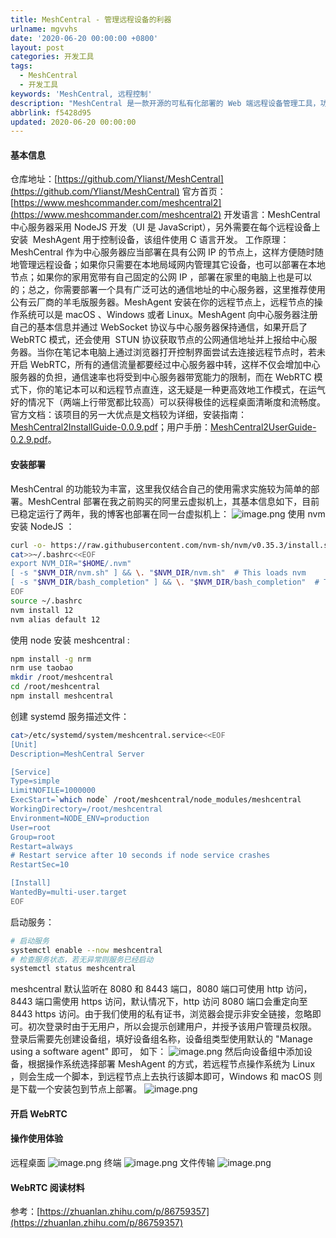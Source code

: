 ```yaml
---
title: MeshCentral - 管理远程设备的利器
urlname: mgvvhs
date: '2020-06-20 00:00:00 +0800'
layout: post
categories: 开发工具
tags:
  - MeshCentral
  - 开发工具
keywords: 'MeshCentral, 远程控制'
description: "MeshCentral 是一款开源的可私有化部署的 Web 端远程设备管理工具，功能强大，可以登录远程桌面或者直接打开终端，也可以传输文件，既可以通过中心服务器连接远程设备，也支持\_WebRTC，通过 NAT 穿透实现 Peer To Peer 的连接，对于使用羊毛版公有云服务器的群体无疑是极其友好的，唯一不足的地方就是界面观感不佳，一眼看去让人百感交集。"
abbrlink: f5428d95
updated: 2020-06-20 00:00:00
---
```


#### 基本信息

仓库地址：[https://github.com/Ylianst/MeshCentral](https://github.com/Ylianst/MeshCentral)
官方首页：[https://www.meshcommander.com/meshcentral2](https://www.meshcommander.com/meshcentral2)
开发语言：MeshCentral 中心服务器采用 NodeJS 开发（UI 是 JavaScript），另外需要在每个远程设备上安装  MeshAgent 用于控制设备，该组件使用 C 语言开发。
工作原理：MeshCentral 作为中心服务器应当部署在具有公网 IP 的节点上，这样方便随时随地管理远程设备；如果你只需要在本地局域网内管理其它设备，也可以部署在本地节点；如果你的家用宽带有自己固定的公网 IP ，部署在家里的电脑上也是可以的；总之，你需要部署一个具有广泛可达的通信地址的中心服务器，这里推荐使用公有云厂商的羊毛版服务器。MeshAgent 安装在你的远程节点上，远程节点的操作系统可以是 macOS 、Windows 或者 Linux。MeshAgent 向中心服务器注册自己的基本信息并通过 WebSocket 协议与中心服务器保持通信，如果开启了 WebRTC 模式，还会使用  STUN 协议获取节点的公网通信地址并上报给中心服务器。当你在笔记本电脑上通过浏览器打开控制界面尝试去连接远程节点时，若未开启 WebRTC，所有的通信流量都要经过中心服务器中转，这样不仅会增加中心服务器的负担，通信速率也将受到中心服务器带宽能力的限制，而在 WebRTC 模式下，你的笔记本可以和远程节点直连，这无疑是一种更高效地工作模式，在运气好的情况下（两端上行带宽都比较高）可以获得极佳的远程桌面清晰度和流畅度。
官方文档：该项目的另一大优点是文档较为详细，安装指南：[MeshCentral2InstallGuide-0.0.9.pdf](http://info.meshcentral.com/downloads/MeshCentral2/MeshCentral2InstallGuide-0.0.9.pdf)；用户手册：[MeshCentral2UserGuide-0.2.9.pdf](http://info.meshcentral.com/downloads/MeshCentral2/MeshCentral2UserGuide-0.2.9.pdf)。

#### 安装部署

MeshCentral 的功能较为丰富，这里我仅结合自己的使用需求实施较为简单的部署。MeshCentral 部署在我之前购买的阿里云虚拟机上，其基本信息如下，目前已稳定运行了两年，我的博客也部署在同一台虚拟机上：
![image.png](https://cdn.nlark.com/yuque/0/2020/png/182657/1592718150625-fce9a72d-93b0-4421-a548-2bae46f3ccbc.png#align=left&display=inline&height=268&margin=%5Bobject%20Object%5D&name=image.png&originHeight=536&originWidth=2676&size=133276&status=done&style=none&width=1338)
使用 nvm 安装 NodeJS ：

```bash
curl -o- https://raw.githubusercontent.com/nvm-sh/nvm/v0.35.3/install.sh | bash
cat>>~/.bashrc<<EOF
export NVM_DIR="$HOME/.nvm"
[ -s "$NVM_DIR/nvm.sh" ] && \. "$NVM_DIR/nvm.sh"  # This loads nvm
[ -s "$NVM_DIR/bash_completion" ] && \. "$NVM_DIR/bash_completion"  # This loads nvm bash_completion
EOF
source ~/.bashrc
nvm install 12
nvm alias default 12
```

使用 node 安装 meshcentral :

```bash
npm install -g nrm
nrm use taobao
mkdir /root/meshcentral
cd /root/meshcentral
npm install meshcentral
```

创建 systemd 服务描述文件：

```bash
cat>/etc/systemd/system/meshcentral.service<<EOF
[Unit]
Description=MeshCentral Server

[Service]
Type=simple
LimitNOFILE=1000000
ExecStart=`which node` /root/meshcentral/node_modules/meshcentral
WorkingDirectory=/root/meshcentral
Environment=NODE_ENV=production
User=root
Group=root
Restart=always
# Restart service after 10 seconds if node service crashes
RestartSec=10

[Install]
WantedBy=multi-user.target
EOF
```

启动服务：

```bash
# 启动服务
systemctl enable --now meshcentral
# 检查服务状态，若无异常则服务已经启动
systemctl status meshcentral
```

meshcentral 默认监听在 8080 和 8443 端口，8080 端口可使用 http 访问，8443 端口需使用 https 访问，默认情况下，http 访问 8080 端口会重定向至 8443 https 访问。由于我们使用的私有证书，浏览器会提示非安全链接，忽略即可。初次登录时由于无用户，所以会提示创建用户，并授予该用户管理员权限。
登录后需要先创建设备组，填好设备组名称，设备组类型使用默认的 "Manage using a software agent" 即可， 如下：
![image.png](https://cdn.nlark.com/yuque/0/2020/png/182657/1592724691670-56251d09-9d0d-4e45-841a-1d84cdbd5ddf.png#align=left&display=inline&height=413&margin=%5Bobject%20Object%5D&name=image.png&originHeight=826&originWidth=2364&size=278961&status=done&style=none&width=1182)
然后向设备组中添加设备，根据操作系统选择部署 MeshAgent 的方式，若远程节点操作系统为 Linux ，则会生成一个脚本，到远程节点上去执行该脚本即可，Windows 和 macOS 则是下载一个安装包到节点上部署。
![image.png](https://cdn.nlark.com/yuque/0/2020/png/182657/1592725026046-9d018b1f-9b75-423f-8915-7421a188e5f9.png#align=left&display=inline&height=399&margin=%5Bobject%20Object%5D&name=image.png&originHeight=798&originWidth=2270&size=190398&status=done&style=none&width=1135)

#### 开启 WebRTC

#### 操作使用体验

远程桌面
![image.png](https://cdn.nlark.com/yuque/0/2020/png/182657/1592725895076-877202e7-75d8-4421-9563-43a098870059.png#align=left&display=inline&height=796&margin=%5Bobject%20Object%5D&name=image.png&originHeight=1592&originWidth=2612&size=3526151&status=done&style=none&width=1306)
终端
![image.png](https://cdn.nlark.com/yuque/0/2020/png/182657/1592725982695-c2d7c4e7-39b3-492a-b4cd-30609eecbbff.png#align=left&display=inline&height=409&margin=%5Bobject%20Object%5D&name=image.png&originHeight=818&originWidth=1810&size=235964&status=done&style=none&width=905)
文件传输
![image.png](https://cdn.nlark.com/yuque/0/2020/png/182657/1592726016995-65c4a6eb-da88-4d68-be49-564918406ee1.png#align=left&display=inline&height=545&margin=%5Bobject%20Object%5D&name=image.png&originHeight=1090&originWidth=1566&size=131995&status=done&style=none&width=783)

#### WebRTC 阅读材料

参考：[https://zhuanlan.zhihu.com/p/86759357](https://zhuanlan.zhihu.com/p/86759357)
